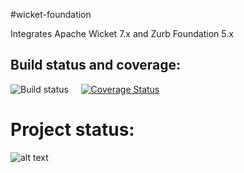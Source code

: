 #wicket-foundation

Integrates Apache Wicket 7.x and Zurb Foundation 5.x



## Build status and coverage:

![Build status](https://travis-ci.org/iluwatar/wicket-foundation.svg?branch=master)
&nbsp;&nbsp;&nbsp;
[![Coverage Status](https://coveralls.io/repos/iluwatar/wicket-foundation/badge.png?branch=master)](https://coveralls.io/r/iluwatar/wicket-foundation?branch=master)



# Project status:

![alt text](https://github.com/iluwatar/wicket-foundation/blob/master/catalog.jpg "Samples catalog")
